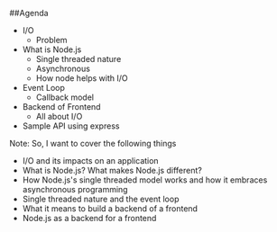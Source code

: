 ##Agenda
- I/O
    - Problem
- What is Node.js
    - Single threaded nature
    - Asynchronous
    - How node helps with I/O
- Event Loop
    - Callback model
- Backend of Frontend
    - All about I/O
- Sample API using express

Note:
So, I want to cover the following things
- I/O and its impacts on an application
- What is Node.js? What makes Node.js different?
- How Node.js's single threaded model works and how it embraces asynchronous programming
- Single threaded nature and the event loop
- What it means to build a backend of a frontend
- Node.js as a backend for a frontend
